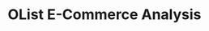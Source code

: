 ---
layout: page
title: OList E-Commerce Analysis
description: Developed a data warehouse for Brazilian eCommerce company OList, covering over 96,000 customer sales. The project included RFM and Spatio-Temporal analyses to identify customer trends. A LightFM-based recommendation engine was also created to improve customer experience and business growth.
img: assets/img/olist_ecommerce.png
importance: -5
category: Data Analysis
---